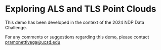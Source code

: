 # Exploring ALS and TLS Point Clouds

This demo has been developed in the context of the 2024 NDP Data Challenge.

For any comments or suggestions regarding this demo, please contact pramonettivega@ucsd.edu
